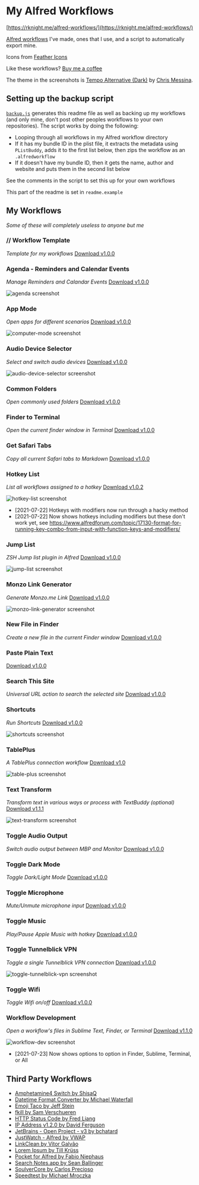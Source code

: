 # My Alfred Workflows

[https://rknight.me/alfred-workflows/](https://rknight.me/alfred-workflows/)

[Alfred workflows](https://www.alfredapp.com/workflows/) I've made, ones that I use, and a script to automatically export mine.

Icons from [Feather Icons](https://feathericons.com)

Like these workflows? [Buy me a coffee](https://monzo.me/robbknight)

The theme in the screenshots is [Tempo Alternative (Dark)](https://github.com/chrismessina/alfred-theme-tempo#tempo-alternative-dark) by [Chris Messina](https://github.com/chrismessina).

## Setting up the backup script

[`backup.js`](backup.js) generates this readme file as well as backing up my workflows (and only mine, don't post other peoples workflows to your own repositories). The script works by doing the following:

- Looping through all workflows in my Alfred workflow directory
- If it has my bundle ID in the plist file, it extracts the metadata using `PListBuddy`, adds it to the first list below, then zips the workflow as an `.alfredworkflow`
- If it doesn't have my bundle ID, then it gets the name, author and website and puts them in the second list below

See the comments in the script to set this up for your own workflows

This part of the readme is set in `readme.example`

## My Workflows

_Some of these will completely useless to anyone but me_ 

### // Workflow Template

_Template for my workflows_ [Download v1.0.0](workflows/workflow-template)

### Agenda - Reminders and Calendar Events

_Manage Reminders and Calandar Events_ [Download v1.0.0](workflows/agenda)

![agenda screenshot](https://raw.githubusercontent.com/rknightuk/alfred-workflows/main/workflows/agenda/src/screenshot.png)

### App Mode

_Open apps for different scenarios_ [Download v1.0.0](workflows/computer-mode)

![computer-mode screenshot](https://raw.githubusercontent.com/rknightuk/alfred-workflows/main/workflows/computer-mode/src/screenshot.png)

### Audio Device Selector

_Select and switch audio devices_ [Download v1.0.0](workflows/audio-device-selector)

![audio-device-selector screenshot](https://raw.githubusercontent.com/rknightuk/alfred-workflows/main/workflows/audio-device-selector/src/screenshot.png)

### Common Folders

_Open commonly used folders_ [Download v1.0.0](workflows/common-folders)

### Finder to Terminal

_Open the current finder window in Terminal_ [Download v1.0.0](workflows/finder-to-terminal)

### Get Safari Tabs

_Copy all current Safari tabs to Markdown_ [Download v1.0.0](workflows/safari-tabs-markdown)

### Hotkey List

_List all workflows assigned to a hotkey_ [Download v1.0.2](workflows/hotkey-list)

![hotkey-list screenshot](https://raw.githubusercontent.com/rknightuk/alfred-workflows/main/workflows/hotkey-list/src/screenshot.png)

- [2021-07-22] Hotkeys with modifiers now run through a hacky method
- [2021-07-22] Now shows hotkeys including modifiers but these don't work yet, see https://www.alfredforum.com/topic/17130-format-for-running-key-combo-from-input-with-function-keys-and-modifiers/


### Jump List

_ZSH Jump list plugin in Alfred_ [Download v1.0.0](workflows/jump-list)

![jump-list screenshot](https://raw.githubusercontent.com/rknightuk/alfred-workflows/main/workflows/jump-list/src/screenshot.png)

### Monzo Link Generator

_Generate Monzo.me Link_ [Download v1.0.0](workflows/monzo-link-generator)

![monzo-link-generator screenshot](https://raw.githubusercontent.com/rknightuk/alfred-workflows/main/workflows/monzo-link-generator/src/screenshot.png)

### New File in Finder

_Create a new file in the current Finder window_ [Download v1.0.0](workflows/new-file-in-finder)

### Paste Plain Text

[Download v1.0.0](workflows/paste-plain-text)

### Search This Site

_Universal URL action to search the selected site_ [Download v1.0.0](workflows/search-this-site)

### Shortcuts

_Run Shortcuts_ [Download v1.0.0](workflows/shortcuts)

![shortcuts screenshot](https://raw.githubusercontent.com/rknightuk/alfred-workflows/main/workflows/shortcuts/src/screenshot.png)

### TablePlus

_A TablePlus connection workflow_ [Download v1.0](workflows/table-plus)

![table-plus screenshot](https://raw.githubusercontent.com/rknightuk/alfred-workflows/main/workflows/table-plus/src/screenshot.png)

### Text Transform

_Transform text in various ways or process with TextBuddy (optional)_ [Download v1.1.1](workflows/text-transform)

![text-transform screenshot](https://raw.githubusercontent.com/rknightuk/alfred-workflows/main/workflows/text-transform/src/screenshot.png)

### Toggle Audio Output

_Switch audio output between MBP and Monitor_ [Download v1.0.0](workflows/toggle-audio)

### Toggle Dark Mode

_Toggle Dark/Light Mode_ [Download v1.0.0](workflows/toggle-dark-mode)

### Toggle Microphone

_Mute/Unmute microphone input_ [Download v1.0.0](workflows/toggle-microphone)

### Toggle Music

_Play/Pause Apple Music with hotkey_ [Download v1.0.0](workflows/toggle-music)

### Toggle Tunnelblick VPN

_Toggle a single Tunnelblick VPN connection_ [Download v1.0.0](workflows/toggle-tunnelblick-vpn)

![toggle-tunnelblick-vpn screenshot](https://raw.githubusercontent.com/rknightuk/alfred-workflows/main/workflows/toggle-tunnelblick-vpn/src/screenshot.png)

### Toggle Wifi

_Toggle Wifi on/off_ [Download v1.0.0](workflows/toggle-wifi)

### Workflow Development

_Open a workflow's files in Sublime Text, Finder, or Terminal_ [Download v1.1.0](workflows/workflow-dev)

![workflow-dev screenshot](https://raw.githubusercontent.com/rknightuk/alfred-workflows/main/workflows/workflow-dev/src/screenshot.png)

- [2021-07-23] Now shows options to option in Finder, Sublime, Terminal, or All


## Third Party Workflows

- [Amphetamine4 Switch by ShisaQ](https://shisaq.github.io)
- [Datetime Format Converter by Michael Waterfall](twitter.com/mwaterfall)
- [Emoji Taco by Jeff Stein](https://github.com/jeeftor/EmojiTaco)
- [fkill by Sam Verschueren](https://github.com/SamVerschueren/alfred-fkill#readme)
- [HTTP Status Code by Fred Liang](https://github.com/ilstar/http_status_code)
- [IP Address v1.2.0 by David Ferguson](jdfwarrior.tumblr.com)
- [JetBrains - Open Project - v3 by bchatard](https://github.com/bchatard/alfred-jetbrains#readme)
- [JustWatch - Alfred by VWAP](https://twitter.com/vinayw)
- [LinkClean by Vítor Galvão](http://vitorgalvao.com/)
- [Lorem Ipsum by Till Krüss](https://till.im)
- [Pocket for Alfred by Fabio Niephaus](https://github.com/fniephaus/alfred-pocket/)
- [Search Notes.app by Sean Ballinger](https://github.com/sballin/alfred-search-notes-app)
- [SoulverCore by Carlos Precioso](https://precioso.design/)
- [Speedtest by Michael Mroczka](http://michaelmroczka.com/)
